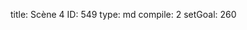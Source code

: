 title:          Scène 4
ID:             549
type:           md
compile:        2
setGoal:        260


